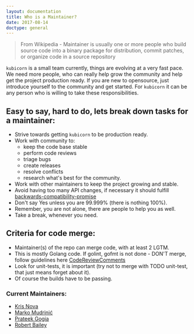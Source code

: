 ```yaml
---
layout: documentation
title: Who is a Maintainer?
date: 2017-08-14
doctype: general
---
```


> From Wikipedia - Maintainer is usually one or more people who build source code into a binary package for distribution, commit patches, or organize code in a source repository


`kubicorn` is a small team currently, things are evolving at a very fast pace. We need more people, who can really help grow the community and help get the project production ready. If you are new to opensource, just introduce yourself to the community and get started. For `kubicorn` it can be any person who is willing to take these responsibilities.


## Easy to say, hard to do, lets break down tasks for a maintainer:
 
 - Strive towards getting `kubicorn` to be production ready.
 - Work with community to:
    - keep the code base stable
    - perform code reviews
    - triage bugs
    - create releases
    - resolve conflicts
    - research what's best for the community.
 - Work with other maintainers to keep the project growing and stable.
 - Avoid having too many API changes, if necessary it should fulfill [backwards-compatibility-promise](https://github.com/kubicorn/kubicorn/blob/master/docs/SEMVER.md#backwards-compatibility-promise)
 - Don't say Yes unless you are 99.999% (there is nothing 100%).
 - Remember, you are not alone, there are people to help you as well.
 - Take a break, whenever you need.


## Criteria for code merge:
 - Maintainer(s) of the repo can merge code, with at least 2 LGTM.
 - This is mostly Golang code. If golint, gofmt is not done - DON'T merge, follow guidelines here [CodeReviewComments](https://github.com/golang/go/wiki/CodeReviewComments)
 - Look for unit-tests, it is important (try not to merge with TODO unit-test, that just means forget about it).
 - Of course the builds have to be passing.

### Current Maintainers:
- [Kris Nova](https://github.com/kris-nova)
- [Marko Mudrinić](https://github.com/xmudrii)
- [Prateek Gogia](https://github.com/prateekgogia)
- [Robert Bailey](https://github.com/roberthbailey)